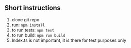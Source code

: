 ## Short instructions

1. clone git repo
2. run: ```npm install```
3. to run tests: ```npm test```
4. to run build: ```npm run build```
5. Index.ts is not important, it is there for test purposes only


